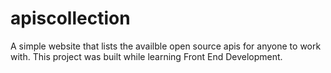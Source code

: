 # apiscollection
 A simple website that lists the availble open source apis for anyone to work with. This project was built while learning Front End Development.
